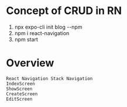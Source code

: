 # Concept of CRUD in RN
1. npx expo-cli init blog --npm
2. npm i react-navigation
3. npm start
# Overview

```
React Navigation Stack Navigation
IndexScreen
ShowScreen
CreateScreen
EditScreen
```
